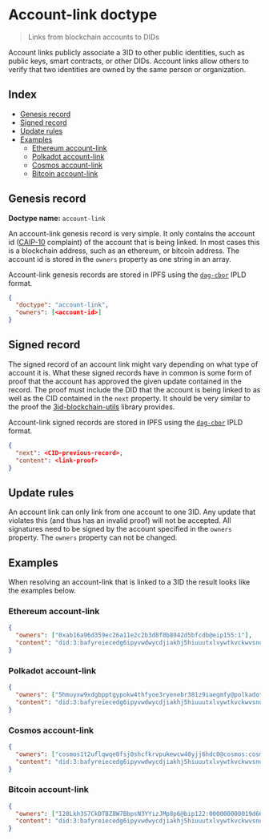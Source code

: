 # Account-link doctype

> Links from blockchain accounts to DIDs

Account links publicly associate a 3ID to other public identities, such as public keys, smart contracts, or other DIDs. Account links allow others to verify that two identities are owned by the same person or organization.

## Index

- [Genesis record](#genesis-record)
- [Signed record](#signed-record)
- [Update rules](#update-rules)
- [Examples](#examples)
  - [Ethereum account-link](#ethereum-account-link)
  - [Polkadot account-link](#polkadot-account-link)
  - [Cosmos account-link](#cosmos-account-link)
  - [Bitcoin account-link](#bitcoin-account-link)

## Genesis record

**Doctype name:** `account-link`

An account-link genesis record is very simple. It only contains the account id ([CAIP-10](https://github.com/ChainAgnostic/CAIPs/blob/master/CAIPs/caip-10.md) complaint) of the account that is being linked. In most cases this is a blockchain address, such as an ethereum, or bitcoin address. The account id is stored in the `owners` property as one string in an array.

Account-link genesis records are stored in IPFS using the [`dag-cbor`](https://github.com/ipld/js-ipld-dag-cbor/) IPLD format.

```JSON
{
  "doctype": "account-link",
  "owners": [<account-id>]
}
```

## Signed record

The signed record of an account link might vary depending on what type of account it is. What these signed records have in common is some form of proof that the account has approved the given update contained in the record. The proof must include the DID that the account is being linked to as well as the CID contained in the `next` property. It should be very similar to the proof the [3id-blockchain-utils](https://github.com/3box/js-3id-blockchain-utils) library provides.

Account-link signed records are stored in IPFS using the [`dag-cbor`](https://github.com/ipld/js-ipld-dag-cbor/) IPLD format.

```JSON
{
  "next": <CID-previous-record>,
  "content": <link-proof>
}
```

## Update rules

An account link can only link from one account to one 3ID. Any update that violates this (and thus has an invalid proof) will not be accepted. All signatures need to be signed by the account specified in the `owners` property. The `owners` property can not be changed.

## Examples

When resolving an account-link that is linked to a 3ID the result looks like the examples below.

### Ethereum account-link
```JSON
{
  "owners": ["0xab16a96d359ec26a11e2c2b3d8f8b8942d5bfcdb@eip155:1"],
  "content": "did:3:bafyreiecedg6ipyvwdwycdjiakhj5hiuuutxlvywtkvckwvsnu6pjbwxae"
}
```

### Polkadot account-link
```JSON
{
  "owners": ["5hmuyxw9xdgbpptgypokw4thfyoe3ryenebr381z9iaegmfy@polkadot:polkadot-chain"],
  "content": "did:3:bafyreiecedg6ipyvwdwycdjiakhj5hiuuutxlvywtkvckwvsnu6pjbwxae"
}
```

### Cosmos account-link
```JSON
{
  "owners": ["cosmos1t2uflqwqe0fsj0shcfkrvpukewcw40yjj6hdc0@cosmos:cosmoshub-3"],
  "content": "did:3:bafyreiecedg6ipyvwdwycdjiakhj5hiuuutxlvywtkvckwvsnu6pjbwxae"
}
```

### Bitcoin account-link
```JSON
{
  "owners": ["128Lkh3S7CkDTBZ8W7BbpsN3YYizJMp8p6@bip122:000000000019d6689c085ae165831e93"],
  "content": "did:3:bafyreiecedg6ipyvwdwycdjiakhj5hiuuutxlvywtkvckwvsnu6pjbwxae"
}
```
